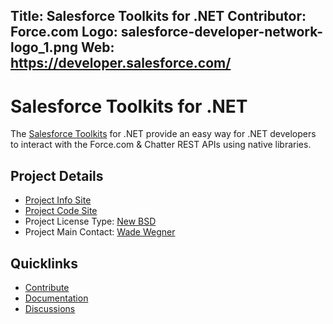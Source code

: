 Title: Salesforce Toolkits for .NET
Contributor: Force.com
Logo: salesforce-developer-network-logo_1.png
Web: https://developer.salesforce.com/
---
# Salesforce Toolkits for .NET

The [Salesforce Toolkits](https://github.com/developerforce/Force.com-Toolkit-for-NET) for .NET provide an easy way for .NET developers to interact with the Force.com & Chatter REST APIs using native libraries.

## Project Details
* [Project Info Site](https://github.com/developerforce/Force.com-Toolkit-for-NET) 
* [Project Code Site](https://github.com/developerforce/Force.com-Toolkit-for-NET) 
* Project License Type: [New BSD](https://github.com/developerforce/Force.com-Toolkit-for-NET/blob/master/LICENSE		)
* Project Main Contact: [Wade Wegner](https://github.com/wadewegner) 

## Quicklinks

* [Contribute](https://github.com/developerforce/Force.com-Toolkit-for-NET#contributing-to-the-repository)
* [Documentation](https://github.com/developerforce/Force.com-Toolkit-for-NET#operations) 
* [Discussions](https://github.com/developerforce/Force.com-Toolkit-for-NET/issues)